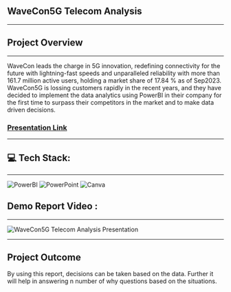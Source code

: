 WaveCon5G Telecom Analysis
-
---

Project Overview
-
---

WaveCon leads the charge in 5G innovation, redefining connectivity for the future with lightning-fast speeds and unparalleled reliability with more than 161.7 million active users, holding a market share of 17.84 % as of Sep2023. WaveCon5G is lossing customers rapidly in the recent years, and they have decided to implement the data analytics using PowerBI in their company for the first time to surpass their competitors in the market and to make data driven decisions.


### [Presentation Link](https://github.com/VkasRajpurohit/WaveCon5G-Telecom-Analysis/tree/main/Presentation)

---


💻 Tech Stack:
-
---

![PowerBI](https://img.shields.io/badge/-PowerBI-blue?logo=powerbi&labelColor=ffffff&color=ffffff)
![PowerPoint](https://img.shields.io/badge/PowerPoint-red?style=flat&logo=microsoftpowerpoint&color=%23B7472A)
![Canva](https://img.shields.io/badge/Canva--Canva?style=flat&logo=canva&color=%2300C4CC)



## Demo Report Video :

---

![WaveCon5G Telecom Analysis Presentation](https://github.com/VkasRajpurohit/WaveCon5G-Telecom-Analysis/assets/82312234/1ebc750a-6536-42ba-a458-b79a81d6975d)

---

## Project Outcome

By using this report, decisions can be taken based on the data. Further it will help in answering n number of why questions based on the situations.
